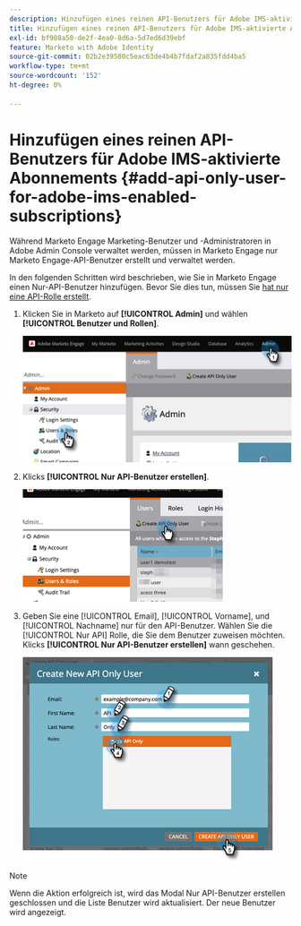 ```yaml
---
description: Hinzufügen eines reinen API-Benutzers für Adobe IMS-aktivierte Abonnements - Marketo Docs - Produktdokumentation
title: Hinzufügen eines reinen API-Benutzers für Adobe IMS-aktivierte Abonnements
exl-id: bf908a50-de2f-4ea0-8d6a-5d7ed6d39ebf
feature: Marketo with Adobe Identity
source-git-commit: 02b2e39580c5eac63de4b4b7fdaf2a835fdd4ba5
workflow-type: tm+mt
source-wordcount: '152'
ht-degree: 0%

---
```


# Hinzufügen eines reinen API-Benutzers für Adobe IMS-aktivierte Abonnements {#add-api-only-user-for-adobe-ims-enabled-subscriptions}

Während Marketo Engage Marketing-Benutzer und -Administratoren in Adobe Admin Console verwaltet werden, müssen in Marketo Engage nur Marketo Engage-API-Benutzer erstellt und verwaltet werden.

In den folgenden Schritten wird beschrieben, wie Sie in Marketo Engage einen Nur-API-Benutzer hinzufügen. Bevor Sie dies tun, müssen Sie [hat nur eine API-Rolle erstellt](/help/marketo/product-docs/administration/users-and-roles/create-an-api-only-user-role.md).

1. Klicken Sie in Marketo auf **[!UICONTROL Admin]** und wählen **[!UICONTROL Benutzer und Rollen]**.

   ![](assets/add-api-only-user-for-adobe-ims-1.png)

1. Klicks **[!UICONTROL Nur API-Benutzer erstellen]**.

   ![](assets/add-api-only-user-for-adobe-ims-2.png)

1. Geben Sie eine [!UICONTROL Email], [!UICONTROL Vorname], und [!UICONTROL Nachname] nur für den API-Benutzer. Wählen Sie die [!UICONTROL Nur API] Rolle, die Sie dem Benutzer zuweisen möchten. Klicks **[!UICONTROL Nur API-Benutzer erstellen]** wann geschehen.

   ![](assets/add-api-only-user-for-adobe-ims-3.png)

>[!NOTE]
>
>Wenn die Aktion erfolgreich ist, wird das Modal Nur API-Benutzer erstellen geschlossen und die Liste Benutzer wird aktualisiert. Der neue Benutzer wird angezeigt.
